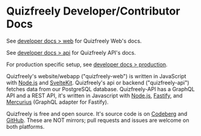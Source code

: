 # Quizfreely Developer/Contributor Docs

See [developer docs > web](./web/README.md) for Quizfreely Web's docs.

See [developer docs > api](./api/README.md) for Quizfreely API's docs.

For production specific setup, see [developer docs > production](./production/README.md).

Quizfreely's website/webapp ("quizfreely-web") is written in JavaScript with [Node.js](https://nodejs.org) and [SvelteKit](https://svelte.dev). Quizfreely's api or backend ("quizfreely-api") fetches data from our PostgreSQL database. Quizfreely-API has a GraphQL API and a REST API, it's written in Javascript with [Node.js](https://nodejs.org), [Fastify](https://fastify.dev), and [Mercurius](https://mercurius.dev) (GraphQL adapter for Fastify).

Quizfreely is free and open source. It's source code is on [Codeberg](https://codeberg.org/ehanahamed/quizfreely) and [GitHub](https://github.com/ehanahamed/quizfreely). These are NOT mirrors; pull requests and issues are welcome on both platforms.

